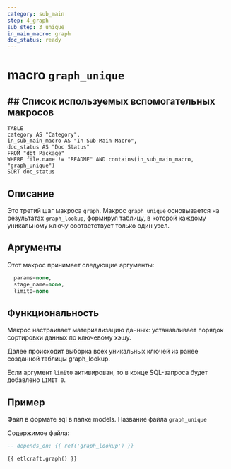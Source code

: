 ```yaml
---
category: sub_main
step: 4_graph
sub_step: 3_unique
in_main_macro: graph
doc_status: ready
---
```

# macro `graph_unique`

## ## Список используемых вспомогательных макросов

```dataview
TABLE 
category AS "Category", 
in_sub_main_macro AS "In Sub-Main Macro",
doc_status AS "Doc Status"
FROM "dbt Package"
WHERE file.name != "README" AND contains(in_sub_main_macro, "graph_unique")
SORT doc_status
```
## Описание

Это третий шаг макроса `graph`. Макрос `graph_unique` основывается на результатах `graph_lookup`, формируя таблицу, в которой каждому уникальному ключу соответствует только один узел.

## Аргументы

Этот макрос принимает следующие аргументы:
```sql
  params=none,
  stage_name=none,
  limit0=none
```
## Функциональность

Макрос настраивает материализацию данных: устанавливает порядок сортировки данных по ключевому хэшу.

Далее происходит выборка всех уникальных ключей из ранее созданной таблицы graph_lookup.

Если аргумент `limit0` активирован, то в конце SQL-запроса будет добавлено `LIMIT 0`.

## Пример

Файл в формате sql в папке models. Название файла `graph_unique`

Содержимое файла:
```sql
-- depends_on: {{ ref('graph_lookup') }}

{{ etlcraft.graph() }}
```
